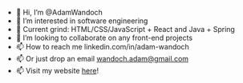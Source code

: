 - 👋 Hi, I’m @AdamWandoch
- 👀 I’m interested in software engineering
- 🌱 Current grind: HTML/CSS/JavaScript + React and Java + Spring
- 💞️ I’m looking to collaborate on any front-end projects
- 📫 How to reach me linkedin.com/in/adam-wandoch
- 📫 Or just drop an email wandoch.adam@gmail.com
- 📫 Visit my website [here](https://adamwandoch.netlify.app/)!
